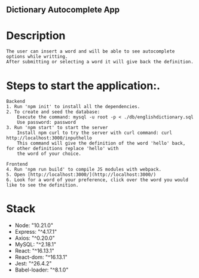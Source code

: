 ## Dictionary Autocomplete App
# Description
    The user can insert a word and will be able to see autocomplete options while writting.
    After submitting or selecting a word it will give back the definition.

# Steps to start the application:.

    Backend
    1. Run 'npm init' to install all the dependencies.
    2. To create and seed the database: 
        Execute the command: mysql -u root -p < ./db/englishdictionary.sql
        Use password: password
    3. Run 'npm start' to start the server
        Install npm curl to try the server with curl command: curl http://localhost:3000/inputhello
        This command will give the definition of the word 'hello' back, for other definitions replace 'hello' with
        the word of your choice.

    Frontend
    4. Run 'npm run build' to compile JS modules with webpack.
    5. Open [http://localhost:3000/](http://localhost:3000/)
    6. Look for a word of your preference, click over the word you would like to see the definition. 

# Stack
 * Node: "10.21.0"
 * Express: "^4.17.1"
 * Axios: "^0.20.0"
 * MySQL: "^2.18.1"
 * React: "^16.13.1"
 * React-dom: "^16.13.1"
 * Jest: "^26.4.2"
 * Babel-loader: "^8.1.0"
